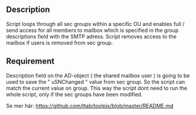 Description
-----------
Script loops through all sec groups within a specific OU and enables full / send access for all members to mailbox which is specified in the group descriptions field with the SMTP adress.
Script removes access to the mailbox if users is removed from sec group.

Requirement
-----------
Description field on the AD-object ( the shared mailbox user ) is going to be used to save the " uSNChanged " value from sec group. So the script can match the current value on group. This way the script dont need to run the whole script, only if the sec groups have been modified.

Se mer här: https://github.com/ttab/toolpix/blob/master/README.md

